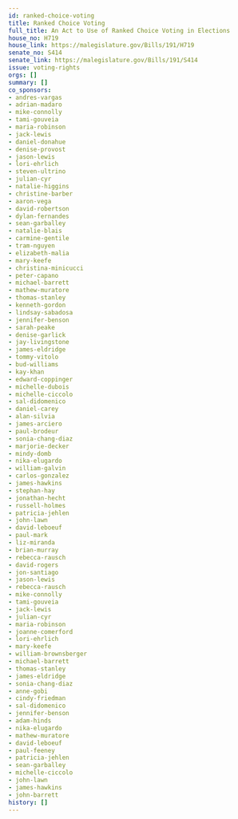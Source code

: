 ```yaml
---
id: ranked-choice-voting
title: Ranked Choice Voting
full_title: An Act to Use of Ranked Choice Voting in Elections
house_no: H719
house_link: https://malegislature.gov/Bills/191/H719
senate_no: S414
senate_link: https://malegislature.gov/Bills/191/S414
issue: voting-rights
orgs: []
summary: []
co_sponsors:
- andres-vargas
- adrian-madaro
- mike-connolly
- tami-gouveia
- maria-robinson
- jack-lewis
- daniel-donahue
- denise-provost
- jason-lewis
- lori-ehrlich
- steven-ultrino
- julian-cyr
- natalie-higgins
- christine-barber
- aaron-vega
- david-robertson
- dylan-fernandes
- sean-garballey
- natalie-blais
- carmine-gentile
- tram-nguyen
- elizabeth-malia
- mary-keefe
- christina-minicucci
- peter-capano
- michael-barrett
- mathew-muratore
- thomas-stanley
- kenneth-gordon
- lindsay-sabadosa
- jennifer-benson
- sarah-peake
- denise-garlick
- jay-livingstone
- james-eldridge
- tommy-vitolo
- bud-williams
- kay-khan
- edward-coppinger
- michelle-dubois
- michelle-ciccolo
- sal-didomenico
- daniel-carey
- alan-silvia
- james-arciero
- paul-brodeur
- sonia-chang-diaz
- marjorie-decker
- mindy-domb
- nika-elugardo
- william-galvin
- carlos-gonzalez
- james-hawkins
- stephan-hay
- jonathan-hecht
- russell-holmes
- patricia-jehlen
- john-lawn
- david-leboeuf
- paul-mark
- liz-miranda
- brian-murray
- rebecca-rausch
- david-rogers
- jon-santiago
- jason-lewis
- rebecca-rausch
- mike-connolly
- tami-gouveia
- jack-lewis
- julian-cyr
- maria-robinson
- joanne-comerford
- lori-ehrlich
- mary-keefe
- william-brownsberger
- michael-barrett
- thomas-stanley
- james-eldridge
- sonia-chang-diaz
- anne-gobi
- cindy-friedman
- sal-didomenico
- jennifer-benson
- adam-hinds
- nika-elugardo
- mathew-muratore
- david-leboeuf
- paul-feeney
- patricia-jehlen
- sean-garballey
- michelle-ciccolo
- john-lawn
- james-hawkins
- john-barrett
history: []
---
```


